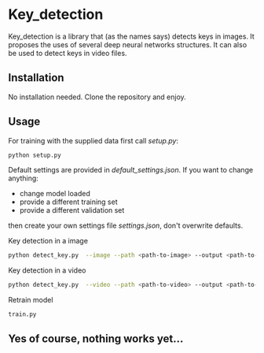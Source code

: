 # Key_detection

Key_detection is a library that (as the names says) detects keys
in images. It proposes the uses of several deep neural networks structures.
It can also be used to detect keys in video files.

## Installation

No installation needed. Clone the repository and enjoy.

## Usage

For training with the supplied data first call _setup.py_:
```bash
python setup.py
```

Default settings are provided in _default_settings.json_. If you want to change 
anything:
* change model loaded
* provide a different training set
* provide a different validation set

then create your own settings file _settings.json_, don't overwrite defaults.

Key detection in a image 
```bash
python detect_key.py  --image --path <path-to-image> --output <path-to-result-image>
```

Key detection in a video
```bash
python detect_key.py  --video --path <path-to-video> --output <path-to-result-video>
```

Retrain model
```bash
train.py 
```


## Yes of course, nothing works yet...